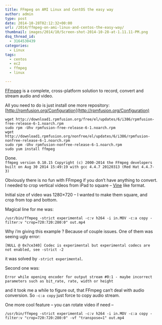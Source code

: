```yaml
---
title: FFmpeg on AMI Linux and CentOS the easy way
author: admin
type: post
date: 2014-10-28T02:12:32+00:00
url: /2014/ffmpeg-on-ami-linux-and-centos-the-easy-way/
thumbnail: images/2014/10/Screen-shot-2014-10-28-at-1.11.11-PM.png
dsq_thread_id:
  - 3164530439
categories:
  - Linux
tags:
  - centos
  - ec2
  - ffmpeg
  - linux

---
```

[FFmpeg](https://www.ffmpeg.org/) is a complete, cross-platform solution to record, convert and stream audio and video.

All you need to do is just install one more repository:  
[http://rpmfusion.org/Configuration](http://rpmfusion.org/Configuration)

```
wget http://download1.rpmfusion.org/free/el/updates/6/i386/rpmfusion-free-release-6-1.noarch.rpm
sudo rpm -Uhv rpmfusion-free-release-6-1.noarch.rpm
wget http://download1.rpmfusion.org/nonfree/el/updates/6/i386/rpmfusion-nonfree-release-6-1.noarch.rpm
sudo rpm -Uhv rpmfusion-nonfree-release-6-1.noarch.rpm
sudo yum install ffmpeg
```

Done.  
`ffmpeg version 0.10.15 Copyright (c) 2000-2014 the FFmpeg developers
built on Aug 30 2014 15:49:19 with gcc 4.4.7 20120313 (Red Hat 4.4.7-3)
` 

Obviously there is no fun with FFmpeg if you don&#8217;t have anything to convert. I needed to crop vertical videos from iPad to square &#8211; [Vine](https://itunes.apple.com/au/app/vine/id592447445?mt=8) like format.

Initial size of video was 1280&#215;720 &#8211; I wanted to make them square, and crop from top and bottom.

Magical line for me was:

```
/usr/bin/ffmpeg -strict experimental -c:v h264 -i in.MOV -c:a copy -filter:v "crop=720:720:280:0" out.mp4
```

Why i&#8217;m giving this example ? Because of couple issues. One of them was seeing ugly error:

```
[NULL @ 0x7ce340] Codec is experimental but experimental codecs are not enabled, see -strict -2
```

it was solved by `-strict experimental`.

Second one was:

```
Error while opening encoder for output stream #0:1 - maybe incorrect parameters such as bit_rate, rate, width or height
```

and it took me a while to figure out, that FFmpeg can&#8217;t deal with audio conversion. So  `-c:a copy` just force to copy audio stream.

One more cool feature &#8211; you can rotate video if need &#8211;

```
/usr/bin/ffmpeg -strict experimental -c:v h264 -i in.MOV -c:a copy -filter:v "crop=720:720:280:0" -vf "transpose=1" out.mp4
```
